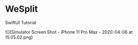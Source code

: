 # WeSplit
SwiftUI Tutorial


![](Simulator Screen Shot - iPhone 11 Pro Max - 2020-04-06 at 15.05.02.png)
